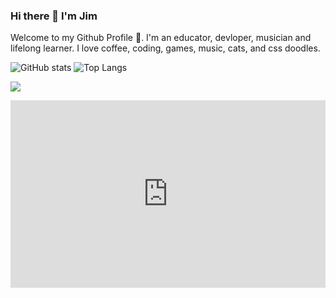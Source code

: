 ### Hi there 👋 I'm Jim

Welcome to my Github Profile 🙌. I'm an educator, devloper, musician and lifelong learner. I love coffee, coding, games, music, cats, and css doodles. 

<!-- [![resonantdoghouse's GitHub stats](https://github-readme-stats.vercel.app/api?username=resonantdoghouse)](https://github.com/resonantdoghouse/github-readme-stats) -->

<!--
**resonantdoghouse/resonantdoghouse** is a ✨ _special_ ✨ repository because its `README.md` (this file) appears on your GitHub profile.

Here are some ideas to get you started:

- 🔭 I’m currently working on ...
- 🌱 I’m currently learning ...
- 👯 I’m looking to collaborate on ...
- 🤔 I’m looking for help with ...
- 💬 Ask me about ...
- 📫 How to reach me: ...
- 😄 Pronouns: ...
- ⚡ Fun fact: ...
-->


![GitHub stats](https://github-readme-stats.vercel.app/api?username=resonantdoghouse&show_icons=true&theme=tokyonight)
![Top Langs](https://github-readme-stats.vercel.app/api/top-langs/?username=CharalambosIoannou&theme=tokyonight)
<!-- [![Github](https://img.shields.io/github/followers/CharalambosIoannou?label=Follow&style=social)](https://github.com/CharalambosIoannou) -->

![](https://visitor-badge.laobi.icu/badge?page_id=CharalambosIoannou.CharalambosIoannou)

<iframe height="300" style="width: 100%;" scrolling="no" title="Peach Beach Camper" src="https://codepen.io/Onomicon/embed/PXxLyM?height=300&theme-id=12128&default-tab=css,result" frameborder="no" loading="lazy" allowtransparency="true" allowfullscreen="true">
  See the Pen <a href='https://codepen.io/Onomicon/pen/PXxLyM'>Peach Beach Camper</a> by Onomicon
  (<a href='https://codepen.io/Onomicon'>@Onomicon</a>) on <a href='https://codepen.io'>CodePen</a>.
</iframe>

